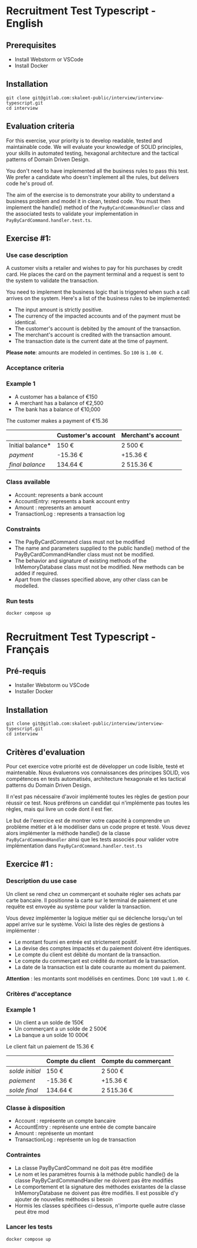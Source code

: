 # Recruitment Test Typescript - English

## Prerequisites

- Install Webstorm or VSCode
- Install Docker

## Installation

```
git clone git@gitlab.com:skaleet-public/interview/interview-typescript.git
cd interview
```

## Evaluation criteria

For this exercise, your priority is to develop readable, tested and maintainable code.
We will evaluate your knowledge of SOLID principles, your skills in automated testing, hexagonal architecture and the tactical patterns of Domain Driven Design.

You don't need to have implemented all the business rules to pass this test.
We prefer a candidate who doesn't implement all the rules, but delivers code he's proud of.

The aim of the exercise is to demonstrate your ability to understand a business problem and model it in clean, tested code.
You must then implement the handle() method of the `PayByCardCommandHandler` class and the associated tests to validate your implementation in `PayByCardCommand.handler.test.ts`.

## Exercise #1: 

### Use case description

A customer visits a retailer and wishes to pay for his purchases by credit card.
He places the card on the payment terminal and a request is sent to the system to validate the transaction.

You need to implement the business logic that is triggered when such a call arrives on the system.
Here's a list of the business rules to be implemented:

- The input amount is strictly positive.
- The currency of the impacted accounts and of the payment must be identical.
- The customer's account is debited by the amount of the transaction.
- The merchant's account is credited with the transaction amount.
- The transaction date is the current date at the time of payment.

**Please note**: amounts are modeled in centimes. So `100` is `1.00 €`.

### Acceptance criteria

### Example 1

- A customer has a balance of €150
- A merchant has a balance of €2,500
- The bank has a balance of €10,000

The customer makes a payment of €15.36

|                  | Customer's account | Merchant's account |
|------------------|--------------------|--------------------|
| Initial balance* | 150 €              | 2 500 €            |
| *payment*        | -15.36 €           | +15.36 €           |
| *final balance*  | 134.64 €           | 2 515.36 €         |


### Class available

- Account: represents a bank account
- AccountEntry: represents a bank account entry
- Amount : represents an amount
- TransactionLog : represents a transaction log

### Constraints 

- The PayByCardCommand class must not be modified
- The name and parameters supplied to the public handle() method of the PayByCardCommandHandler class must not be modified.
- The behavior and signature of existing methods of the InMemoryDatabase class must not be modified. New methods can be added if required.
- Apart from the classes specified above, any other class can be modelled.
 
### Run tests

```
docker compose up
```


# Recruitment Test Typescript - Français

## Pré-requis

- Installer Webstorm ou VSCode
- Installer Docker

## Installation

```
git clone git@gitlab.com:skaleet-public/interview/interview-typescript.git
cd interview
```

## Critères d'evaluation

Pour cet exercice votre priorité est de développer un code lisible, testé et maintenable.
Nous évaluerons vos connaissances des principes SOLID, vos compétences en tests automatisés, architecture hexagonale et les tactical patterns du Domain Driven Design.

Il n'est pas nécessaire d'avoir implémenté toutes les règles de gestion pour réussir ce test.
Nous préférons un candidat qui n'implémente pas toutes les règles, mais qui livre un code dont il est fier.

Le but de l'exercice est de montrer votre capacité à comprendre un problème métier et à le modéliser dans un code propre et testé.
Vous devez alors implémenter la méthode handle() de la classe `PayByCardCommandHandler` ainsi que les tests associés pour valider votre implémentation dans `PayByCardCommand.handler.test.ts`

## Exercice #1 : 

### Description du  use case

Un client se rend chez un commerçant et souhaite régler ses achats par carte bancaire.
Il positionne la carte sur le terminal de paiement et une requête est envoyée au système pour valider la transaction.

Vous devez implémenter la logique métier qui se déclenche lorsqu'un tel appel arrive sur le système.
Voici la liste des règles de gestions à implémenter :

- Le montant fourni en entrée est strictement positif.
- La devise des comptes impactés et du paiement doivent être identiques.
- Le compte du client est débité du montant de la transaction.
- Le compte du commerçant est crédité du montant de la transaction.
- La date de la transaction est la date courante au moment du paiement.

**Attention** : les montants sont modélisés en centimes. Donc `100` vaut `1.00 €`.

### Critères d'acceptance

### Example 1

- Un client a un solde de 150€
- Un commerçant a un solde de 2 500€
- La banque a un solde 10 000€

Le client fait un paiement de 15.36 €

|                 | Compte du client | Compte du commerçant |
|-----------------|------------------|----------------------|
| *solde initial* | 150 €            | 2 500 €              |
| *paiement*      | -15.36 €         | +15.36 €             |
| *solde final*   | 134.64 €         | 2 515.36 €           |


### Classe à disposition

- Account : représente un compte bancaire
- AccountEntry : représente une entrée de compte bancaire
- Amount : représente un montant
- TransactionLog : représente un log de transaction

### Contraintes 

- La classe PayByCardCommand ne doit pas être modifiée
- Le nom et les paramètres fournis à la méthode public handle() de la classe PayByCardCommandHandler ne doivent pas être modifiés
- Le comportement et la signature des méthodes existantes de la classe InMemoryDatabase ne doivent pas être modifiés. Il est possible d'y ajouter de nouvelles méthodes si besoin
- Hormis les classes spécifiées ci-dessus, n'importe quelle autre classe peut être mod
 
### Lancer les tests

```
docker compose up
```
